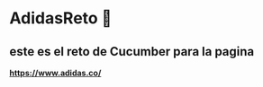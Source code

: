 # AdidasReto 🚀


## este es el reto de Cucumber para la pagina 

   **https://www.adidas.co/**
   
   
   
